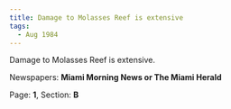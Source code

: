 ```yaml
---  
title: Damage to Molasses Reef is extensive  
tags:  
  - Aug 1984  
---  
```

  
Damage to Molasses Reef is extensive.  
  
Newspapers: **Miami Morning News or The Miami Herald**  
  
Page: **1**, Section: **B** 
